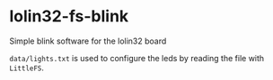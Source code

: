 # lolin32-fs-blink

Simple blink software for the lolin32 board

`data/lights.txt` is used to configure the leds by reading the file with `LittleFS`.
